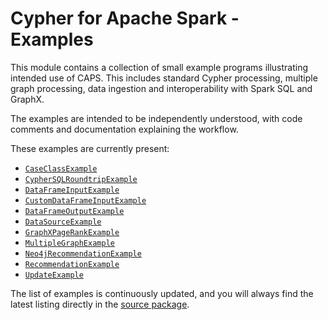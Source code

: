 # Cypher for Apache Spark - Examples

This module contains a collection of small example programs illustrating intended use of CAPS.
This includes standard Cypher processing, multiple graph processing, data ingestion and interoperability with
Spark SQL and GraphX. 

The examples are intended to be independently understood, with code comments and documentation
explaining the workflow. 

These examples are currently present: 

* [`CaseClassExample`](src/main/scala/org/opencypher/spark/examples/CaseClassExample.scala)
* [`CypherSQLRoundtripExample`](src/main/scala/org/opencypher/spark/examples/CypherSQLRoundtripExample.scala)
* [`DataFrameInputExample`](src/main/scala/org/opencypher/spark/examples/DataFrameInputExample.scala)
* [`CustomDataFrameInputExample`](src/main/scala/org/opencypher/spark/examples/CustomDataFrameInputExample.scala)
* [`DataFrameOutputExample`](src/main/scala/org/opencypher/spark/examples/DataFrameOutputExample.scala)
* [`DataSourceExample`](src/main/scala/org/opencypher/spark/examples/DataSourceExample.scala)
* [`GraphXPageRankExample`](src/main/scala/org/opencypher/spark/examples/GraphXPageRankExample.scala)
* [`MultipleGraphExample`](src/main/scala/org/opencypher/spark/examples/MultipleGraphExample.scala)
* [`Neo4jRecommendationExample`](src/main/scala/org/opencypher/spark/examples/Neo4jRecommendationExample.scala)
* [`RecommendationExample`](src/main/scala/org/opencypher/spark/examples/RecommendationExample.scala)
* [`UpdateExample`](src/main/scala/org/opencypher/spark/examples/UpdateExample.scala)

The list of examples is continuously updated, and you will always find the latest listing directly in the [source package](src/main/scala/org/opencypher/spark/examples/).
